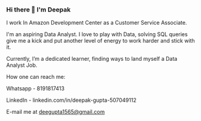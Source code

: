 ### Hi there 👋 I'm Deepak
 I work In Amazon Development Center as a Customer Service Associate.
 
 I'm an aspiring Data Analyst. I love to play with Data, solving SQL queries give me a kick and put another level of energy to work harder and stick with it. 
 
 Currently, I’m a dedicated learner, finding ways to land myself a Data Analyst Job.
 
 How one can reach me: 
 
 Whatsapp - 8191817413
 
 LinkedIn - linkedin.com/in/deepak-gupta-507049112 
 
 E-mail me at deegupta1565@gmail.com
<!--
**deegpt/deegpt** is a ✨ _special_ ✨ repository because its `README.md` (this file) appears on your GitHub profile.

Here are some ideas to get you started:

###  I’m currently working In Amazon Development Center as a Customer Service Associate.
### 🌱 However, I'm an aspiring Data Analyst.###
### 🤔 I’m looking for help in landing a Data Analyst Job.
- 💬 Ask me about ...
### 📫 How to reach me: Whatsapp - 8191817413, LinkedIn - linkedin.com/in/deepak-gupta-507049112 or E-mail me at deegupta1565@gmail.com
### 😄 Pronouns: He/Him
- ⚡ Fun fact: ...
-->
